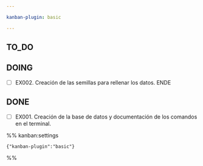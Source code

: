 ```yaml
---

kanban-plugin: basic

---
```


## TO_DO



## DOING

- [ ] EX002. Creación de las semillas para rellenar los datos. ENDE


## DONE

- [ ] EX001. Creación de la base de datos y documentación de los comandos en el terminal.




%% kanban:settings
```
{"kanban-plugin":"basic"}
```
%%
